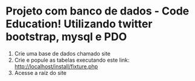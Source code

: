 # Projeto com banco de dados - Code Education! Utilizando twitter bootstrap, mysql e PDO
<ol>
<li>Crie uma base de dados chamado site</li>
<li>Crie e popule as tabelas executando este link: <a href="http://localhost/install/fixture.php" title="Fixture">http://localhost/install/fixture.php</a></li>
<li>Acesse a raíz do site</li>
</ol>